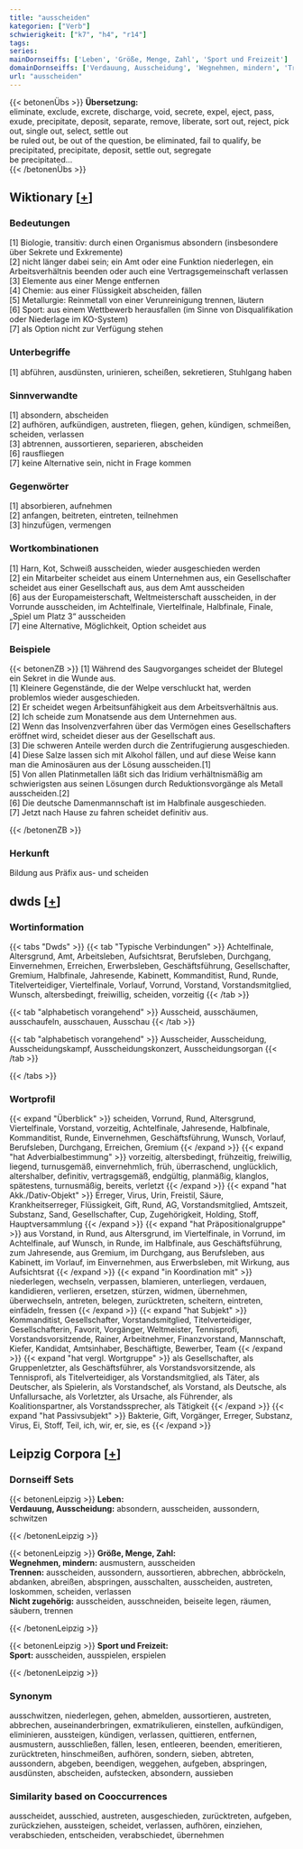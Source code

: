 ```yaml
---
title: "ausscheiden"
kategorien: ["Verb"]
schwierigkeit: ["k7", "h4", "r14"]
tags:
series:
mainDornseiffs: ['Leben', 'Größe, Menge, Zahl', 'Sport und Freizeit']
domainDornseiffs: ['Verdauung, Ausscheidung', 'Wegnehmen, mindern', 'Trennen', 'Nicht zugehörig', 'Sport']
url: "ausscheiden"
---
```


{{< betonenÜbs >}}
**Übersetzung:**  
eliminate, exclude, excrete, discharge, void, secrete, expel, eject, pass, exude, precipitate, deposit, separate, remove, liberate, sort out, reject, pick out, single  out, select, settle out  
be ruled out, be out of the question, be eliminated, fail to qualify, be precipitated, precipitate, deposit, settle out, segregate  
be precipitated...  
{{< /betonenÜbs >}}

## Wiktionary [[+](https://de.wiktionary.org/wiki/ausscheiden)]

### Bedeutungen
[1] Biologie, transitiv: durch einen Organismus absondern (insbesondere über Sekrete und Exkremente)  
[2] nicht länger dabei sein; ein Amt oder eine Funktion niederlegen, ein Arbeitsverhältnis beenden oder auch eine Vertragsgemeinschaft verlassen  
[3] Elemente aus einer Menge entfernen  
[4] Chemie: aus einer Flüssigkeit abscheiden, fällen  
[5] Metallurgie: Reinmetall von einer Verunreinigung trennen, läutern  
[6] Sport: aus einem Wettbewerb herausfallen (im Sinne von Disqualifikation oder Niederlage im KO-System)  
[7] als Option nicht zur Verfügung stehen  

### Unterbegriffe
[1] abführen, ausdünsten, urinieren, scheißen, sekretieren, Stuhlgang haben  

### Sinnverwandte
[1] absondern, abscheiden  
[2] aufhören, aufkündigen, austreten, fliegen, gehen, kündigen, schmeißen, scheiden, verlassen  
[3] abtrennen, aussortieren, separieren, abscheiden  
[6] rausfliegen  
[7] keine Alternative sein, nicht in Frage kommen  

### Gegenwörter
[1] absorbieren, aufnehmen  
[2] anfangen, beitreten, eintreten, teilnehmen  
[3] hinzufügen, vermengen  

### Wortkombinationen
[1] Harn, Kot, Schweiß ausscheiden, wieder ausgeschieden werden  
[2] ein Mitarbeiter scheidet aus einem Unternehmen aus, ein Gesellschafter scheidet aus einer Gesellschaft aus, aus dem Amt ausscheiden  
[6] aus der Europameisterschaft, Weltmeisterschaft ausscheiden, in der Vorrunde ausscheiden, im Achtelfinale, Viertelfinale, Halbfinale, Finale, „Spiel um Platz 3“ ausscheiden  
[7] eine Alternative, Möglichkeit, Option scheidet aus  

### Beispiele
{{< betonenZB >}}
[1] Während des Saugvorganges scheidet der Blutegel ein Sekret in die Wunde aus.  
[1] Kleinere Gegenstände, die der Welpe verschluckt hat, werden problemlos wieder ausgeschieden.  
[2] Er scheidet wegen Arbeitsunfähigkeit aus dem Arbeitsverhältnis aus.  
[2] Ich scheide zum Monatsende aus dem Unternehmen aus.  
[2] Wenn das Insolvenzverfahren über das Vermögen eines Gesellschafters eröffnet wird, scheidet dieser aus der Gesellschaft aus.  
[3] Die schweren Anteile werden durch die Zentrifugierung ausgeschieden.  
[4] Diese Salze lassen sich mit Alkohol fällen, und auf diese Weise kann man die Aminosäuren aus der Lösung ausscheiden.[1]  
[5] Von allen Platinmetallen läßt sich das Iridium verhältnismäßig am schwierigsten aus seinen Lösungen durch Reduktionsvorgänge als Metall ausscheiden.[2]  
[6] Die deutsche Damenmannschaft ist im Halbfinale ausgeschieden.  
[7] Jetzt nach Hause zu fahren scheidet definitiv aus.  

{{< /betonenZB >}}
### Herkunft
Bildung aus Präfix aus- und scheiden  



## dwds [[+](https://www.dwds.de/wb/ausscheiden)]

### Wortinformation
{{< tabs "Dwds" >}}
{{< tab "Typische Verbindungen" >}}
Achtelfinale, Altersgrund, Amt, Arbeitsleben, Aufsichtsrat, Berufsleben, Durchgang, Einvernehmen, Erreichen, Erwerbsleben, Geschäftsführung, Gesellschafter, Gremium, Halbfinale, Jahresende, Kabinett, Kommanditist, Rund, Runde, Titelverteidiger, Viertelfinale, Vorlauf, Vorrund, Vorstand, Vorstandsmitglied, Wunsch, altersbedingt, freiwillig, scheiden, vorzeitig
{{< /tab >}}

{{< tab "alphabetisch vorangehend" >}}
Ausscheid, ausschäumen, ausschaufeln, ausschauen, Ausschau
{{< /tab >}}

{{< tab "alphabetisch vorangehend" >}}
Ausscheider, Ausscheidung, Ausscheidungskampf, Ausscheidungskonzert, Ausscheidungsorgan
{{< /tab >}}

{{< /tabs >}}

### Wortprofil
{{< expand "Überblick" >}} scheiden, Vorrund, Rund, Altersgrund, Viertelfinale, Vorstand, vorzeitig, Achtelfinale, Jahresende, Halbfinale, Kommanditist, Runde, Einvernehmen, Geschäftsführung, Wunsch, Vorlauf, Berufsleben, Durchgang, Erreichen, Gremium {{< /expand >}}
{{< expand "hat Adverbialbestimmung" >}} vorzeitig, altersbedingt, frühzeitig, freiwillig, liegend, turnusgemäß, einvernehmlich, früh, überraschend, unglücklich, altershalber, definitiv, vertragsgemäß, endgültig, planmäßig, klanglos, spätestens, turnusmäßig, bereits, verletzt {{< /expand >}}
{{< expand "hat Akk./Dativ-Objekt" >}} Erreger, Virus, Urin, Freistil, Säure, Krankheitserreger, Flüssigkeit, Gift, Rund, AG, Vorstandsmitglied, Amtszeit, Substanz, Sand, Gesellschafter, Cup, Zugehörigkeit, Holding, Stoff, Hauptversammlung {{< /expand >}}
{{< expand "hat Präpositionalgruppe" >}} aus Vorstand, in Rund, aus Altersgrund, im Viertelfinale, in Vorrund, im Achtelfinale, auf Wunsch, in Runde, im Halbfinale, aus Geschäftsführung, zum Jahresende, aus Gremium, im Durchgang, aus Berufsleben, aus Kabinett, im Vorlauf, im Einvernehmen, aus Erwerbsleben, mit Wirkung, aus Aufsichtsrat {{< /expand >}}
{{< expand "in Koordination mit" >}} niederlegen, wechseln, verpassen, blamieren, unterliegen, verdauen, kandidieren, verlieren, ersetzen, stürzen, widmen, übernehmen, überwechseln, antreten, belegen, zurücktreten, scheitern, eintreten, einfädeln, fressen {{< /expand >}}
{{< expand "hat Subjekt" >}} Kommanditist, Gesellschafter, Vorstandsmitglied, Titelverteidiger, Gesellschafterin, Favorit, Vorgänger, Weltmeister, Tennisprofi, Vorstandsvorsitzende, Rainer, Arbeitnehmer, Finanzvorstand, Mannschaft, Kiefer, Kandidat, Amtsinhaber, Beschäftigte, Bewerber, Team {{< /expand >}}
{{< expand "hat vergl. Wortgruppe" >}} als Gesellschafter, als Gruppenletzter, als Geschäftsführer, als Vorstandsvorsitzende, als Tennisprofi, als Titelverteidiger, als Vorstandsmitglied, als Täter, als Deutscher, als Spielerin, als Vorstandschef, als Vorstand, als Deutsche, als Unfallursache, als Vorletzter, als Ursache, als Führender, als Koalitionspartner, als Vorstandssprecher, als Tätigkeit {{< /expand >}}
{{< expand "hat Passivsubjekt" >}} Bakterie, Gift, Vorgänger, Erreger, Substanz, Virus, Ei, Stoff, Teil, ich, wir, er, sie, es {{< /expand >}}

## Leipzig Corpora [[+](https://corpora.uni-leipzig.de/en/res?word=ausscheiden&corpusId=deu_newscrawl-public_2018)]

### Dornseiff Sets
{{< betonenLeipzig >}}
**Leben:**  
**Verdauung, Ausscheidung:** absondern, ausscheiden, aussondern, schwitzen  

{{< /betonenLeipzig >}}


{{< betonenLeipzig >}}
**Größe, Menge, Zahl:**  
**Wegnehmen, mindern:** ausmustern, ausscheiden  
**Trennen:** ausscheiden, aussondern, aussortieren, abbrechen, abbröckeln, abdanken, abreißen, abspringen, ausschalten, ausscheiden, austreten, loskommen, scheiden, verlassen  
**Nicht zugehörig:** ausscheiden, ausschneiden, beiseite legen, räumen, säubern, trennen  

{{< /betonenLeipzig >}}


{{< betonenLeipzig >}}
**Sport und Freizeit:**  
**Sport:** ausscheiden, ausspielen, erspielen  

{{< /betonenLeipzig >}}

### Synonym
ausschwitzen, niederlegen, gehen, abmelden, aussortieren, austreten, abbrechen, auseinanderbringen, exmatrikulieren, einstellen, aufkündigen, eliminieren, aussteigen, kündigen, verlassen, quittieren, entfernen, ausmustern, ausschließen, fällen, lesen, entleeren, beenden, emeritieren, zurücktreten, hinschmeißen, aufhören, sondern, sieben, abtreten, aussondern, abgeben, beendigen, weggehen, aufgeben, abspringen, ausdünsten, abscheiden, aufstecken, absondern, aussieben


### Similarity based on Cooccurrences
ausscheidet, ausschied, austreten, ausgeschieden, zurücktreten, aufgeben, zurückziehen, aussteigen, scheidet, verlassen, aufhören, einziehen, verabschieden, entscheiden, verabschiedet, übernehmen

